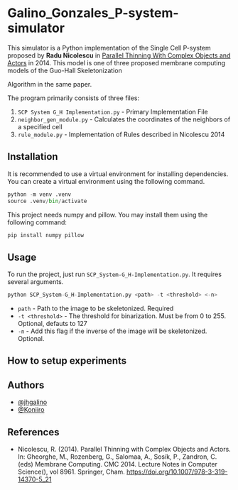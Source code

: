 # Galino_Gonzales_P-system-simulator

This simulator is a Python implementation of the Single Cell P-system
proposed by **Radu Nicolescu** in [Parallel Thinning With Complex Objects and
Actors](https://link.springer.com/chapter/10.1007/978-3-319-14370-5_21 "*Parallel Thinning With
Complex Objects and Actors") in 2014. This model is one of three proposed membrane computing models
of the Guo-Hall Skeletonization

Algorithm in the same paper.

The program primarily consists of three files:  
1. `SCP System G_H Implementation.py` - Primary Implementation File
2. `neighbor_gen_module.py` - Calculates the coordinates of the neighbors of a specified cell
3. `rule_module.py` - Implementation of Rules described in Nicolescu 2014

## Installation
It is recommended to use a virtual environment for installing dependencies. You can create a virtual
environment using the following command.
```python
python -m venv .venv
source .venv/bin/activate
```
This project needs numpy and pillow. You may install them using the following command:
```python
pip install numpy pillow
```

## Usage

To run the project, just run `SCP_System-G_H-Implementation.py`. It requires several arguments.
```python
python SCP_System-G_H-Implementation.py <path> -t <threshold> <-n>
```
- `path` - Path to the image to be skeletonized. Required
- `-t <threshold>` - The threshold for binarization. Must be from 0 to 255. Optional, defauts to 127
- `-n` - Add this flag if the inverse of the image will be skeletonized. Optional.

## How to setup experiments

## Authors

- [@jhgalino](https://github.com/jhgalino)
- [@Koniiro](https://github.com/Koniiro)

## References
- Nicolescu, R. (2014). Parallel Thinning with Complex Objects and Actors. In: Gheorghe, M., Rozenberg, G., Salomaa, A., Sosík, P., Zandron, C. (eds) Membrane Computing. CMC 2014. Lecture Notes in Computer Science(), vol 8961. Springer, Cham. https://doi.org/10.1007/978-3-319-14370-5_21
